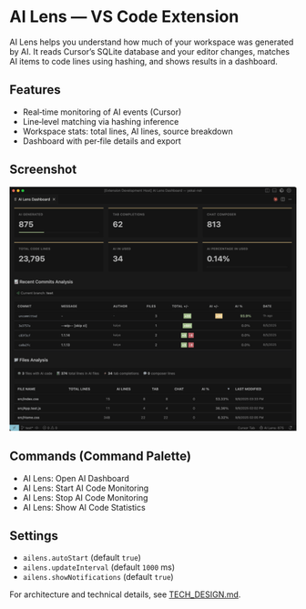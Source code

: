 # AI Lens — VS Code Extension

AI Lens helps you understand how much of your workspace was generated by AI. It reads Cursor’s SQLite database and your editor changes, matches AI items to code lines using hashing, and shows results in a dashboard.

## Features
- Real‑time monitoring of AI events (Cursor)
- Line‑level matching via hashing inference
- Workspace stats: total lines, AI lines, source breakdown
- Dashboard with per‑file details and export

## Screenshot
![AI Lens Dashboard](assets/screenshots/screenshot-1.png)

## Commands (Command Palette)
- AI Lens: Open AI Dashboard
- AI Lens: Start AI Code Monitoring
- AI Lens: Stop AI Code Monitoring
- AI Lens: Show AI Code Statistics

## Settings
- `ailens.autoStart` (default `true`)
- `ailens.updateInterval` (default `1000` ms)
- `ailens.showNotifications` (default `true`)

For architecture and technical details, see [TECH_DESIGN.md](./tech_design.md).
